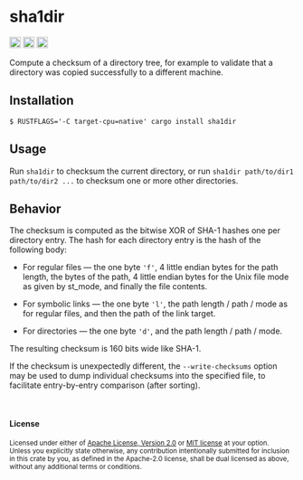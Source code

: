 sha1dir
=======

[<img alt="github" src="https://img.shields.io/badge/github-dtolnay/sha1dir-8da0cb?style=for-the-badge&labelColor=555555&logo=github" height="20">](https://github.com/dtolnay/sha1dir)
[<img alt="crates.io" src="https://img.shields.io/crates/v/sha1dir.svg?style=for-the-badge&color=fc8d62&logo=rust" height="20">](https://crates.io/crates/sha1dir)
[<img alt="build status" src="https://img.shields.io/github/actions/workflow/status/dtolnay/sha1dir/ci.yml?branch=master&style=for-the-badge" height="20">](https://github.com/dtolnay/sha1dir/actions?query=branch%3Amaster)

Compute a checksum of a directory tree, for example to validate that a directory
was copied successfully to a different machine.

## Installation

```console
$ RUSTFLAGS='-C target-cpu=native' cargo install sha1dir
```

## Usage

Run `sha1dir` to checksum the current directory, or run `sha1dir path/to/dir1
path/to/dir2 ...` to checksum one or more other directories.

## Behavior

The checksum is computed as the bitwise XOR of SHA-1 hashes one per directory
entry. The hash for each directory entry is the hash of the following body:

- For regular files — the one byte `'f'`, 4 little endian bytes for the path
  length, the bytes of the path, 4 little endian bytes for the Unix file mode
  as given by st\_mode, and finally the file contents.

- For symbolic links — the one byte `'l'`, the path length / path / mode as for
  regular files, and then the path of the link target.

- For directories — the one byte `'d'`, and the path length / path / mode.

The resulting checksum is 160 bits wide like SHA-1.

If the checksum is unexpectedly different, the `--write-checksums` option may
be used to dump individual checksums into the specified file, to facilitate
entry-by-entry comparison (after sorting).

<br>

#### License

<sup>
Licensed under either of <a href="LICENSE-APACHE">Apache License, Version
2.0</a> or <a href="LICENSE-MIT">MIT license</a> at your option.
</sup>

<br>

<sub>
Unless you explicitly state otherwise, any contribution intentionally submitted
for inclusion in this crate by you, as defined in the Apache-2.0 license, shall
be dual licensed as above, without any additional terms or conditions.
</sub>
